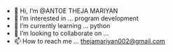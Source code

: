 - 👋 Hi, I’m @ANTOE THEJA MARIYAN
- 👀 I’m interested in ... program development
- 🌱 I’m currently learning ... python
- 💞️ I’m looking to collaborate on ...
- 📫 How to reach me ... thejamariyan002@gmail.com

<!---
ANTOETHEJAMARIYNA/ANTOETHEJAMARIYNA is a ✨ special ✨ repository because its `README.md` (this file) appears on your GitHub profile.
You can click the Preview link to take a look at your changes.
--->
